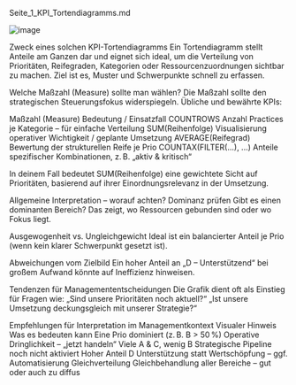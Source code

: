 
Seite_1_KPI_Tortendiagramms.md

![image](https://github.com/user-attachments/assets/dcb4b387-14ca-4c96-9905-aeae1d951f63)



Zweck eines solchen KPI-Tortendiagramms
Ein Tortendiagramm stellt Anteile am Ganzen dar und eignet sich ideal, um die Verteilung von Prioritäten, Reifegraden, Kategorien oder Ressourcenzuordnungen sichtbar zu machen. Ziel ist es, Muster und Schwerpunkte schnell zu erfassen.

Welche Maßzahl (Measure) sollte man wählen?
Die Maßzahl sollte den strategischen Steuerungsfokus widerspiegeln. Übliche und bewährte KPIs:

Maßzahl (Measure)	Bedeutung / Einsatzfall
COUNTROWS	Anzahl Practices je Kategorie – für einfache Verteilung
SUM(Reihenfolge)	Visualisierung operativer Wichtigkeit / geplante Umsetzung
AVERAGE(Reifegrad)	Bewertung der strukturellen Reife je Prio
COUNTAX(FILTER(...), ...)	Anteile spezifischer Kombinationen, z. B. „aktiv & kritisch“

In deinem Fall bedeutet SUM(Reihenfolge) eine gewichtete Sicht auf Prioritäten, basierend auf ihrer Einordnungsrelevanz in der Umsetzung.

Allgemeine Interpretation – worauf achten?
Dominanz prüfen
Gibt es einen dominanten Bereich? Das zeigt, wo Ressourcen gebunden sind oder wo Fokus liegt.

Ausgewogenheit vs. Ungleichgewicht
Ideal ist ein balancierter Anteil je Prio (wenn kein klarer Schwerpunkt gesetzt ist).

Abweichungen vom Zielbild
Ein hoher Anteil an „D – Unterstützend“ bei großem Aufwand könnte auf Ineffizienz hinweisen.

Tendenzen für Managemententscheidungen
Die Grafik dient oft als Einstieg für Fragen wie:
„Sind unsere Prioritäten noch aktuell?“
„Ist unsere Umsetzung deckungsgleich mit unserer Strategie?“

Empfehlungen für Interpretation im Managementkontext
Visualer Hinweis	Was es bedeuten kann
Eine Prio dominiert (z. B. B > 50 %)	Operative Dringlichkeit – „jetzt handeln“
Viele A & C, wenig B	Strategische Pipeline noch nicht aktiviert
Hoher Anteil D	Unterstützung statt Wertschöpfung – ggf. Automatisierung
Gleichverteilung	Gleichbehandlung aller Bereiche – gut oder auch zu diffus
